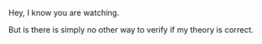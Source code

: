 Hey, I know you are watching. 

But is there is simply no other way to verify if my theory is correct.
